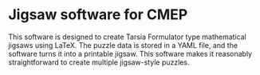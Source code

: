 Jigsaw software for CMEP
========================

This software is designed to create Tarsia Formulator type
mathematical jigsaws using LaTeX.  The puzzle data is stored in a YAML
file, and the software turns it into a printable jigsaw.  This
software makes it reasonably straightforward to create multiple
jigsaw-style puzzles.

